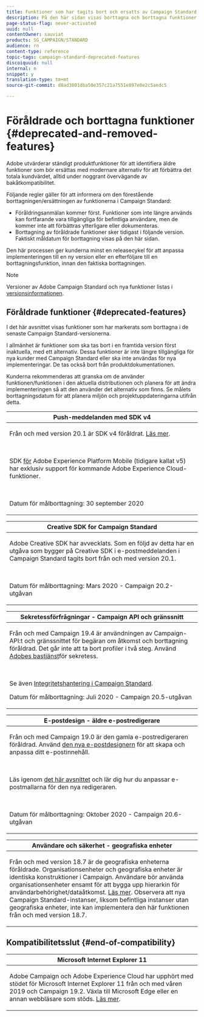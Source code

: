 ```yaml
---
title: Funktioner som har tagits bort och ersatts av Campaign Standard
description: På den här sidan visas borttagna och borttagna funktioner i Adobe Campaign Standard.
page-status-flag: never-activated
uuid: null
contentOwner: sauviat
products: SG_CAMPAIGN/STANDARD
audience: rn
content-type: reference
topic-tags: campaign-standard-deprecated-features
discoiquuid: null
internal: n
snippet: y
translation-type: tm+mt
source-git-commit: d8ad3801dba50e357c21a7551e897e0e2c5aedc5

---
```



# Föråldrade och borttagna funktioner {#deprecated-and-removed-features}

Adobe utvärderar ständigt produktfunktioner för att identifiera äldre funktioner som bör ersättas med modernare alternativ för att förbättra det totala kundvärdet, alltid under noggrant övervägande av bakåtkompatibilitet.

Följande regler gäller för att informera om den förestående borttagningen/ersättningen av funktionerna i Campaign Standard:

* Föråldringsanmälan kommer först. Funktioner som inte längre används kan fortfarande vara tillgängliga för befintliga användare, men de kommer inte att förbättras ytterligare eller dokumenteras.
* Borttagning av föråldrade funktioner sker tidigast i följande version. Faktiskt måldatum för borttagning visas på den här sidan.

Den här processen ger kunderna minst en releasecykel för att anpassa implementeringen till en ny version eller en efterföljare till en borttagningsfunktion, innan den faktiska borttagningen.

>[!NOTE]
>Versioner av Adobe Campaign Standard och nya funktioner listas i [versionsinformationen](../../rn/using/release-notes.md).


## Föråldrade funktioner {#deprecated-features}

I det här avsnittet visas funktioner som har markerats som borttagna i de senaste Campaign Standard-versionerna.

I allmänhet är funktioner som ska tas bort i en framtida version först inaktuella, med ett alternativ. Dessa funktioner är inte längre tillgängliga för nya kunder med Campaign Standard eller ska inte användas för nya implementeringar. De tas också bort från produktdokumentationen.

Kunderna rekommenderas att granska om de använder funktionen/funktionen i den aktuella distributionen och planera för att ändra implementeringen så att den använder det alternativ som finns. Se målets borttagningsdatum för att planera miljön och projektuppdateringarna utifrån detta.

<table> 
 <thead> 
  <tr> 
   <th> <strong>Push-meddelanden med SDK v4</strong><br /> </th> 
  </tr> 
 </thead> 
 <tbody> 
  <tr> 
   <td> <p> Från och med version 20.1 är SDK v4 föråldrat. <a href="https://aep-sdks.gitbook.io/docs/version-4-sdk-end-of-support-faq">Läs mer</a>.</p><br/>
   <p>SDK <a href="https://aep-sdks.gitbook.io/docs/">för</a> Adobe Experience Platform Mobile (tidigare kallat v5) har exklusiv support för kommande Adobe Experience Cloud-funktioner.</p></br>
     <p>Datum för målborttagning: 30 september 2020</p>
     </td> 
  </tr> 
 </tbody> 
</table>

<table> 
 <thead> 
  <tr> 
   <th> <strong>Creative SDK for Campaign Standard</strong><br /> </th> 
  </tr> 
 </thead> 
 <tbody> 
  <tr> 
   <td> <p>Adobe Creative SDK har avvecklats. Som en följd av detta har en utgåva som bygger på Creative SDK i e-postmeddelanden i Campaign Standard tagits bort från och med version 20.1.</p></br>
  <p> Datum för målborttagning: Mars 2020 - Campaign 20.2-utgåvan</p>
   </td> 
  </tr> 
 </tbody> 
</table>
<table> 
 <thead> 
  <tr> 
   <th> <strong>Sekretessförfrågningar - Campaign API och gränssnitt</strong><br /> </th> 
  </tr> 
 </thead> 
 <tbody> 
  <tr> 
   <td> <p>Från och med Campaign 19.4 är användningen av Campaign-API:t och gränssnittet för begäran om åtkomst och borttagning föråldrad. Det går inte att ta bort profiler i två steg. Använd <a href="https://www.adobe.io/apis/experiencecloud/gdpr.html">Adobes bastjänst</a>för sekretess.</p></br>
   <p>Se även <a href="https://helpx.adobe.com/campaign/kb/acs-privacy.html">Integritetshantering i Campaign Standard</a>.</p>
  <p> Datum för målborttagning: Juli 2020 - Campaign 20.5-utgåvan</p>
   </td> 
  </tr> 
 </tbody> 
</table>

<table> 
 <thead> 
  <tr> 
   <th> <strong>E-postdesign - äldre e-postredigerare</strong><br /> </th> 
  </tr> 
 </thead> 
 <tbody> 
  <tr> 
   <td> <p>Från och med Campaign 19.0 är den gamla e-postredigeraren föråldrad. Använd <a href="https://docs.adobe.com/content/help/en/campaign-standard/using/designing-content/designing-content-in-adobe-campaign.html">den nya e-postdesignern</a> för att skapa och anpassa ditt e-postinnehåll. </p></br>
   <p>Läs igenom <a href="https://docs.adobe.com/content/help/en/campaign-standard/using/designing-content/building-email-content/using-existing-content.html">det här avsnittet</a> och lär dig hur du anpassar e-postmallarna för den nya redigeraren.</p></br>
  <p> Datum för målborttagning: Oktober 2020 - Campaign 20.6-utgåvan</p>
   </td> 
  </tr> 
 </tbody> 
</table>

<table> 
 <thead> 
  <tr> 
   <th> <strong>Användare och säkerhet - geografiska enheter</strong><br /> </th> 
  </tr> 
 </thead> 
 <tbody> 
  <tr> 
   <td> <p>Från och med version 18.7 är de geografiska enheterna föråldrade. Organisationsenheter och geografiska enheter är identiska konstruktioner i Campaign. Användare bör använda organisationsenheter ensamt för att bygga upp hierarkin för användarbehörighet/dataåtkomst. <a href="https://helpx.adobe.com/campaign/standard/administration/using/organizational-units.html">Läs mer</a>. Observera att nya Campaign Standard-instanser, liksom befintliga instanser utan geografiska enheter, inte kan implementera den här funktionen från och med version 18.7.</p>
   </td> 
  </tr> 
 </tbody> 
</table>


## Kompatibilitetsslut {#end-of-compatibility}

<table> 
 <thead> 
  <tr> 
   <th> <strong>Microsoft Internet Explorer 11</strong><br /> </th> 
  </tr> 
 </thead> 
 <tbody> 
  <tr> 
   <td> <p>Adobe Campaign och Adobe Experience Cloud har upphört med stödet för Microsoft Internet Explorer 11 från och med våren 2019 och Campaign 19.2. Växla till Microsoft Edge eller en annan webbläsare som stöds. <a href="https://docs.adobe.com/content/help/en/campaign-standard/using/getting-started/discovering-the-interface/compatible-browsers.html">Läs mer</a>.</p>
   </td> 
  </tr> 
 </tbody> 
</table>
